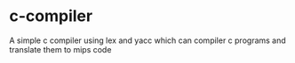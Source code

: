 # c-compiler
A simple c compiler using lex and yacc which can compiler c programs and translate them to mips code
